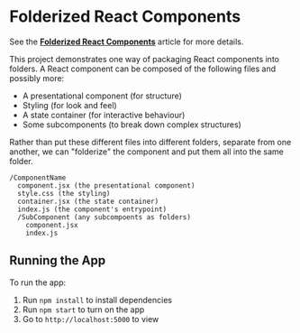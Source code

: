 # Folderized React Components

See the **[Folderized React Components](https://auroratide.com/posts/folderized-react-components)** article for more details.

This project demonstrates one way of packaging React components into folders. A React component can be composed of the following files and possibly more:

* A presentational component (for structure)
* Styling (for look and feel)
* A state container (for interactive behaviour)
* Some subcomponents (to break down complex structures)

Rather than put these different files into different folders, separate from one another, we can "folderize" the component and put them all into the same folder.

```
/ComponentName
  component.jsx (the presentational component)
  style.css (the styling)
  container.jsx (the state container)
  index.js (the component's entrypoint)
  /SubComponent (any subcompoents as folders)
    component.jsx
    index.js
```

## Running the App

To run the app:

1. Run `npm install` to install dependencies
2. Run `npm start` to turn on the app
3. Go to `http://localhost:5000` to view
